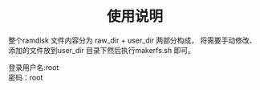 # <center> 使用说明 
整个ramdisk 文件内容分为 raw_dir + user_dir 两部分构成， 将需要手动修改、添加的文件放到user_dir 目录下然后执行makerfs.sh 即可。  

登录用户名:root  
密码：root  

